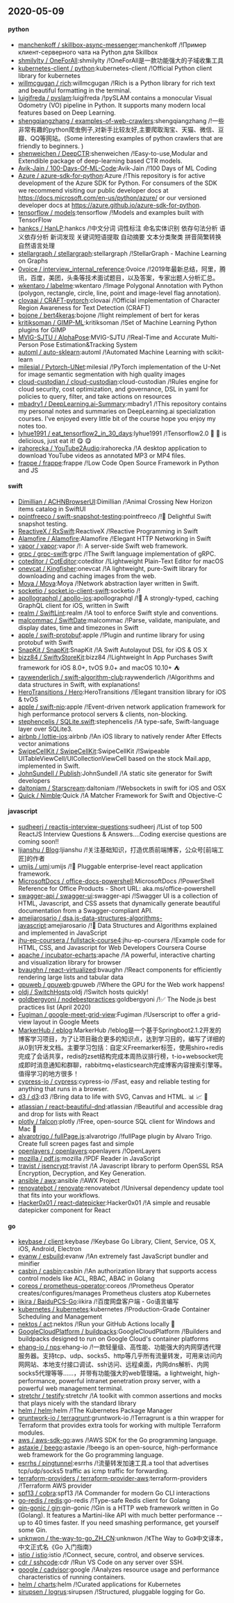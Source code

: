 ## 2020-05-09

#### python
* [manchenkoff / skillbox-async-messenger](https://github.com/manchenkoff/skillbox-async-messenger):manchenkoff /!Пример клиент-серверного чата на Python для Skillbox
* [shmilylty / OneForAll](https://github.com/shmilylty/OneForAll):shmilylty /!OneForAll是一款功能强大的子域收集工具
* [kubernetes-client / python](https://github.com/kubernetes-client/python):kubernetes-client /!Official Python client library for kubernetes
* [willmcgugan / rich](https://github.com/willmcgugan/rich):willmcgugan /!Rich is a Python library for rich text and beautiful formatting in the terminal.
* [luigifreda / pyslam](https://github.com/luigifreda/pyslam):luigifreda /!pySLAM contains a monocular Visual Odometry (VO) pipeline in Python. It supports many modern local features based on Deep Learning.
* [shengqiangzhang / examples-of-web-crawlers](https://github.com/shengqiangzhang/examples-of-web-crawlers):shengqiangzhang /!一些非常有趣的python爬虫例子,对新手比较友好,主要爬取淘宝、天猫、微信、豆瓣、QQ等网站。(Some interesting examples of python crawlers that are friendly to beginners. )
* [shenweichen / DeepCTR](https://github.com/shenweichen/DeepCTR):shenweichen /!Easy-to-use,Modular and Extendible package of deep-learning based CTR models.
* [Avik-Jain / 100-Days-Of-ML-Code](https://github.com/Avik-Jain/100-Days-Of-ML-Code):Avik-Jain /!100 Days of ML Coding
* [Azure / azure-sdk-for-python](https://github.com/Azure/azure-sdk-for-python):Azure /!This repository is for active development of the Azure SDK for Python. For consumers of the SDK we recommend visiting our public developer docs at https://docs.microsoft.com/en-us/python/azure/ or our versioned developer docs at https://azure.github.io/azure-sdk-for-python.
* [tensorflow / models](https://github.com/tensorflow/models):tensorflow /!Models and examples built with TensorFlow
* [hankcs / HanLP](https://github.com/hankcs/HanLP):hankcs /!中文分词 词性标注 命名实体识别 依存句法分析 语义依存分析 新词发现 关键词短语提取 自动摘要 文本分类聚类 拼音简繁转换 自然语言处理
* [stellargraph / stellargraph](https://github.com/stellargraph/stellargraph):stellargraph /!StellarGraph - Machine Learning on Graphs
* [0voice / interview_internal_reference](https://github.com/0voice/interview_internal_reference):0voice /!2019年最新总结，阿里，腾讯，百度，美团，头条等技术面试题目，以及答案，专家出题人分析汇总。
* [wkentaro / labelme](https://github.com/wkentaro/labelme):wkentaro /!Image Polygonal Annotation with Python (polygon, rectangle, circle, line, point and image-level flag annotation).
* [clovaai / CRAFT-pytorch](https://github.com/clovaai/CRAFT-pytorch):clovaai /!Official implementation of Character Region Awareness for Text Detection (CRAFT)
* [bojone / bert4keras](https://github.com/bojone/bert4keras):bojone /!light reimplement of bert for keras
* [kritiksoman / GIMP-ML](https://github.com/kritiksoman/GIMP-ML):kritiksoman /!Set of Machine Learning Python plugins for GIMP
* [MVIG-SJTU / AlphaPose](https://github.com/MVIG-SJTU/AlphaPose):MVIG-SJTU /!Real-Time and Accurate Multi-Person Pose Estimation&Tracking System
* [automl / auto-sklearn](https://github.com/automl/auto-sklearn):automl /!Automated Machine Learning with scikit-learn
* [milesial / Pytorch-UNet](https://github.com/milesial/Pytorch-UNet):milesial /!PyTorch implementation of the U-Net for image semantic segmentation with high quality images
* [cloud-custodian / cloud-custodian](https://github.com/cloud-custodian/cloud-custodian):cloud-custodian /!Rules engine for cloud security, cost optimization, and governance, DSL in yaml for policies to query, filter, and take actions on resources
* [mbadry1 / DeepLearning.ai-Summary](https://github.com/mbadry1/DeepLearning.ai-Summary):mbadry1 /!This repository contains my personal notes and summaries on DeepLearning.ai specialization courses. I've enjoyed every little bit of the course hope you enjoy my notes too.
* [lyhue1991 / eat_tensorflow2_in_30_days](https://github.com/lyhue1991/eat_tensorflow2_in_30_days):lyhue1991 /!Tensorflow2.0
🍎
🍊
is delicious, just eat it!
😋
😋
* [irahorecka / YouTube2Audio](https://github.com/irahorecka/YouTube2Audio):irahorecka /!A desktop application to download YouTube videos as annotated MP3 or MP4 files.
* [frappe / frappe](https://github.com/frappe/frappe):frappe /!Low Code Open Source Framework in Python and JS

#### swift
* [Dimillian / ACHNBrowserUI](https://github.com/Dimillian/ACHNBrowserUI):Dimillian /!Animal Crossing New Horizon items catalog in SwiftUI
* [pointfreeco / swift-snapshot-testing](https://github.com/pointfreeco/swift-snapshot-testing):pointfreeco /!📸
Delightful Swift snapshot testing.
* [ReactiveX / RxSwift](https://github.com/ReactiveX/RxSwift):ReactiveX /!Reactive Programming in Swift
* [Alamofire / Alamofire](https://github.com/Alamofire/Alamofire):Alamofire /!Elegant HTTP Networking in Swift
* [vapor / vapor](https://github.com/vapor/vapor):vapor /!💧
A server-side Swift web framework.
* [grpc / grpc-swift](https://github.com/grpc/grpc-swift):grpc /!The Swift language implementation of gRPC.
* [coteditor / CotEditor](https://github.com/coteditor/CotEditor):coteditor /!Lightweight Plain-Text Editor for macOS
* [onevcat / Kingfisher](https://github.com/onevcat/Kingfisher):onevcat /!A lightweight, pure-Swift library for downloading and caching images from the web.
* [Moya / Moya](https://github.com/Moya/Moya):Moya /!Network abstraction layer written in Swift.
* [socketio / socket.io-client-swift](https://github.com/socketio/socket.io-client-swift):socketio /!
* [apollographql / apollo-ios](https://github.com/apollographql/apollo-ios):apollographql /!📱
A strongly-typed, caching GraphQL client for iOS, written in Swift
* [realm / SwiftLint](https://github.com/realm/SwiftLint):realm /!A tool to enforce Swift style and conventions.
* [malcommac / SwiftDate](https://github.com/malcommac/SwiftDate):malcommac /!Parse, validate, manipulate, and display dates, time and timezones in Swift
* [apple / swift-protobuf](https://github.com/apple/swift-protobuf):apple /!Plugin and runtime library for using protobuf with Swift
* [SnapKit / SnapKit](https://github.com/SnapKit/SnapKit):SnapKit /!A Swift Autolayout DSL for iOS & OS X
* [bizz84 / SwiftyStoreKit](https://github.com/bizz84/SwiftyStoreKit):bizz84 /!Lightweight In App Purchases Swift framework for iOS 8.0+, tvOS 9.0+ and macOS 10.10+
⛺
* [raywenderlich / swift-algorithm-club](https://github.com/raywenderlich/swift-algorithm-club):raywenderlich /!Algorithms and data structures in Swift, with explanations!
* [HeroTransitions / Hero](https://github.com/HeroTransitions/Hero):HeroTransitions /!Elegant transition library for iOS & tvOS
* [apple / swift-nio](https://github.com/apple/swift-nio):apple /!Event-driven network application framework for high performance protocol servers & clients, non-blocking.
* [stephencelis / SQLite.swift](https://github.com/stephencelis/SQLite.swift):stephencelis /!A type-safe, Swift-language layer over SQLite3.
* [airbnb / lottie-ios](https://github.com/airbnb/lottie-ios):airbnb /!An iOS library to natively render After Effects vector animations
* [SwipeCellKit / SwipeCellKit](https://github.com/SwipeCellKit/SwipeCellKit):SwipeCellKit /!Swipeable UITableViewCell/UICollectionViewCell based on the stock Mail.app, implemented in Swift.
* [JohnSundell / Publish](https://github.com/JohnSundell/Publish):JohnSundell /!A static site generator for Swift developers
* [daltoniam / Starscream](https://github.com/daltoniam/Starscream):daltoniam /!Websockets in swift for iOS and OSX
* [Quick / Nimble](https://github.com/Quick/Nimble):Quick /!A Matcher Framework for Swift and Objective-C

#### javascript
* [sudheerj / reactjs-interview-questions](https://github.com/sudheerj/reactjs-interview-questions):sudheerj /!List of top 500 ReactJS Interview Questions & Answers....Coding exercise questions are coming soon!!
* [ljianshu / Blog](https://github.com/ljianshu/Blog):ljianshu /!关注基础知识，打造优质前端博客，公众号[前端工匠]的作者
* [umijs / umi](https://github.com/umijs/umi):umijs /!🌋
Pluggable enterprise-level react application framework.
* [MicrosoftDocs / office-docs-powershell](https://github.com/MicrosoftDocs/office-docs-powershell):MicrosoftDocs /!PowerShell Reference for Office Products - Short URL: aka.ms/office-powershell
* [swagger-api / swagger-ui](https://github.com/swagger-api/swagger-ui):swagger-api /!Swagger UI is a collection of HTML, Javascript, and CSS assets that dynamically generate beautiful documentation from a Swagger-compliant API.
* [amejiarosario / dsa.js-data-structures-algorithms-javascript](https://github.com/amejiarosario/dsa.js-data-structures-algorithms-javascript):amejiarosario /!🥞
Data Structures and Algorithms explained and implemented in JavaScript
* [jhu-ep-coursera / fullstack-course4](https://github.com/jhu-ep-coursera/fullstack-course4):jhu-ep-coursera /!Example code for HTML, CSS, and Javascript for Web Developers Coursera Course
* [apache / incubator-echarts](https://github.com/apache/incubator-echarts):apache /!A powerful, interactive charting and visualization library for browser
* [bvaughn / react-virtualized](https://github.com/bvaughn/react-virtualized):bvaughn /!React components for efficiently rendering large lists and tabular data
* [gpuweb / gpuweb](https://github.com/gpuweb/gpuweb):gpuweb /!Where the GPU for the Web work happens!
* [oldj / SwitchHosts](https://github.com/oldj/SwitchHosts):oldj /!Switch hosts quickly!
* [goldbergyoni / nodebestpractices](https://github.com/goldbergyoni/nodebestpractices):goldbergyoni /!✅
The Node.js best practices list (April 2020)
* [Fugiman / google-meet-grid-view](https://github.com/Fugiman/google-meet-grid-view):Fugiman /!Userscript to offer a grid-view layout in Google Meets
* [MarkerHub / eblog](https://github.com/MarkerHub/eblog):MarkerHub /!eblog是一个基于Springboot2.1.2开发的博客学习项目，为了让项目融合更多的知识点，达到学习目的，编写了详细的从0到1开发文档。主要学习包括：自定义Freemarker标签，使用shiro+redis完成了会话共享，redis的zset结构完成本周热议排行榜，t-io+websocket完成即时消息通知和群聊，rabbitmq+elasticsearch完成博客内容搜索引擎等。值得学习的地方很多！
* [cypress-io / cypress](https://github.com/cypress-io/cypress):cypress-io /!Fast, easy and reliable testing for anything that runs in a browser.
* [d3 / d3](https://github.com/d3/d3):d3 /!Bring data to life with SVG, Canvas and HTML.
📊
📈
🎉
* [atlassian / react-beautiful-dnd](https://github.com/atlassian/react-beautiful-dnd):atlassian /!Beautiful and accessible drag and drop for lists with React
* [plotly / falcon](https://github.com/plotly/falcon):plotly /!Free, open-source SQL client for Windows and Mac
🦅
* [alvarotrigo / fullPage.js](https://github.com/alvarotrigo/fullPage.js):alvarotrigo /!fullPage plugin by Alvaro Trigo. Create full screen pages fast and simple
* [openlayers / openlayers](https://github.com/openlayers/openlayers):openlayers /!OpenLayers
* [mozilla / pdf.js](https://github.com/mozilla/pdf.js):mozilla /!PDF Reader in JavaScript
* [travist / jsencrypt](https://github.com/travist/jsencrypt):travist /!A Javascript library to perform OpenSSL RSA Encryption, Decryption, and Key Generation.
* [ansible / awx](https://github.com/ansible/awx):ansible /!AWX Project
* [renovatebot / renovate](https://github.com/renovatebot/renovate):renovatebot /!Universal dependency update tool that fits into your workflows.
* [Hacker0x01 / react-datepicker](https://github.com/Hacker0x01/react-datepicker):Hacker0x01 /!A simple and reusable datepicker component for React

#### go
* [keybase / client](https://github.com/keybase/client):keybase /!Keybase Go Library, Client, Service, OS X, iOS, Android, Electron
* [evanw / esbuild](https://github.com/evanw/esbuild):evanw /!An extremely fast JavaScript bundler and minifier
* [casbin / casbin](https://github.com/casbin/casbin):casbin /!An authorization library that supports access control models like ACL, RBAC, ABAC in Golang
* [coreos / prometheus-operator](https://github.com/coreos/prometheus-operator):coreos /!Prometheus Operator creates/configures/manages Prometheus clusters atop Kubernetes
* [iikira / BaiduPCS-Go](https://github.com/iikira/BaiduPCS-Go):iikira /!百度网盘客户端 - Go语言编写
* [kubernetes / kubernetes](https://github.com/kubernetes/kubernetes):kubernetes /!Production-Grade Container Scheduling and Management
* [nektos / act](https://github.com/nektos/act):nektos /!Run your GitHub Actions locally
🚀
* [GoogleCloudPlatform / buildpacks](https://github.com/GoogleCloudPlatform/buildpacks):GoogleCloudPlatform /!Builders and buildpacks designed to run on Google Cloud's container platforms
* [ehang-io / nps](https://github.com/ehang-io/nps):ehang-io /!一款轻量级、高性能、功能强大的内网穿透代理服务器。支持tcp、udp、socks5、http等几乎所有流量转发，可用来访问内网网站、本地支付接口调试、ssh访问、远程桌面，内网dns解析、内网socks5代理等等……，并带有功能强大的web管理端。a lightweight, high-performance, powerful intranet penetration proxy server, with a powerful web management terminal.
* [stretchr / testify](https://github.com/stretchr/testify):stretchr /!A toolkit with common assertions and mocks that plays nicely with the standard library
* [helm / helm](https://github.com/helm/helm):helm /!The Kubernetes Package Manager
* [gruntwork-io / terragrunt](https://github.com/gruntwork-io/terragrunt):gruntwork-io /!Terragrunt is a thin wrapper for Terraform that provides extra tools for working with multiple Terraform modules.
* [aws / aws-sdk-go](https://github.com/aws/aws-sdk-go):aws /!AWS SDK for the Go programming language.
* [astaxie / beego](https://github.com/astaxie/beego):astaxie /!beego is an open-source, high-performance web framework for the Go programming language.
* [esrrhs / pingtunnel](https://github.com/esrrhs/pingtunnel):esrrhs /!流量转发加速工具.a tool that advertises tcp/udp/socks5 traffic as icmp traffic for forwarding.
* [terraform-providers / terraform-provider-aws](https://github.com/terraform-providers/terraform-provider-aws):terraform-providers /!Terraform AWS provider
* [spf13 / cobra](https://github.com/spf13/cobra):spf13 /!A Commander for modern Go CLI interactions
* [go-redis / redis](https://github.com/go-redis/redis):go-redis /!Type-safe Redis client for Golang
* [gin-gonic / gin](https://github.com/gin-gonic/gin):gin-gonic /!Gin is a HTTP web framework written in Go (Golang). It features a Martini-like API with much better performance -- up to 40 times faster. If you need smashing performance, get yourself some Gin.
* [unknwon / the-way-to-go_ZH_CN](https://github.com/unknwon/the-way-to-go_ZH_CN):unknwon /!《The Way to Go》中文译本，中文正式名《Go 入门指南》
* [istio / istio](https://github.com/istio/istio):istio /!Connect, secure, control, and observe services.
* [cdr / sshcode](https://github.com/cdr/sshcode):cdr /!Run VS Code on any server over SSH.
* [google / cadvisor](https://github.com/google/cadvisor):google /!Analyzes resource usage and performance characteristics of running containers.
* [helm / charts](https://github.com/helm/charts):helm /!Curated applications for Kubernetes
* [sirupsen / logrus](https://github.com/sirupsen/logrus):sirupsen /!Structured, pluggable logging for Go.

